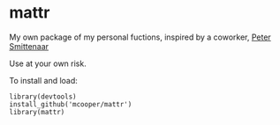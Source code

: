 # mattr
My own package of my personal fuctions, inspired by a coworker, [Peter Smittenaar](https://github.com/petersmittenaar/peterr)

Use at your own risk.

To install and load:

```
library(devtools)
install_github('mcooper/mattr')
library(mattr)
```
